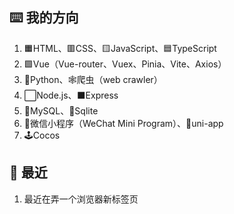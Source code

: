 ## ⌨️ 我的方向
1. 🟧HTML、🟥CSS、🟨JavaScript、🟦TypeScript
2. 🟩Vue（Vue-router、Vuex、Pinia、Vite、Axios）
3. 🐍Python、🕸️爬虫（web crawler）
4. ⬜Node.js、⬛Express
5. 🐬MySQL、🍃Sqlite
6. 🥝微信小程序（WeChat Mini Program）、🥝uni-app
7. 🕹️Cocos

## 📖 最近
1. 最近在弄一个浏览器新标签页





